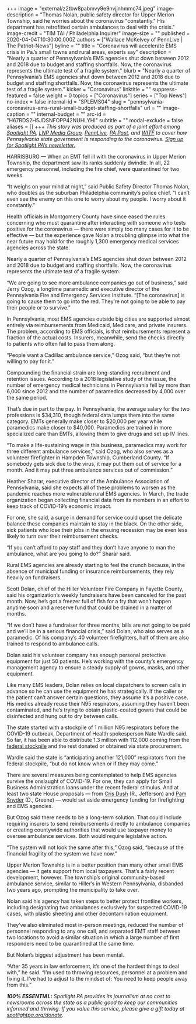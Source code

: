 +++
image = "external/z2tbw8pabmvy9e9nvjjnhmmc74.jpeg"
image-description = "Thomas Nolan, public safety director for Upper Merion Township, said he worries about the coronavirus \"constantly.\" His department has retrofitted certain ambulances to deal with the crisis."
image-credit = "TIM TAI / Philadelphia Inquirer"
image-size = ""
published = 2020-04-04T10:30:00.000Z
authors = ["Wallace McKelvey of PennLive | The Patriot-News"]
byline = ""
title = "Coronavirus will accelerate EMS crisis in Pa.’s small towns and rural areas, experts say"
description = "Nearly a quarter of Pennsylvania’s EMS agencies shut down between 2012 and 2018 due to budget and staffing shortfalls. Now, the coronavirus represents the ultimate test of a fragile system."
blurb = "Nearly a quarter of Pennsylvania’s EMS agencies shut down between 2012 and 2018 due to budget and staffing shortfalls. Now, the coronavirus represents the ultimate test of a fragile system."
kicker = "Coronavirus"
linktitle = ""
suppress-featured = false
weight = 0
topics = ["Coronavirus"]
series = ["Top News"]
no-index = false
internal-id = "SPLEMS04"
slug = "pennsylvania-coronavirus-ems-rural-small-budget-staffing-shortfalls"
url = ""
image-caption = ""
internal-budget = ""
arc-id = "H67RDS2H5JDSNFOPP42NUHLYHI"
subtitle = ""
modal-exclude = false
aliases = []
+++
<i>This story was produced as part of a joint effort among </i><a href="https://www.spotlightpa.org/"><i>Spotlight PA</i></a><i>, </i><a href="https://lancasteronline.com/"><i>LNP Media Group</i></a><i>, </i><a href="https://www.pennlive.com/"><i>PennLive</i></a><i>, </i><a href="https://papost.org/"><i>PA Post</i></a><i>, and </i><a href="https://www.witf.org/"><i>WITF</i></a><i> to cover how Pennsylvania state government is responding to the coronavirus. </i><a href="https://www.spotlightpa.org/newsletters"><i>Sign up for Spotlight PA’s newsletter.</i></a>

HARRISBURG — When an EMT fell ill with the coronavirus in Upper Merion Township, the department saw its ranks suddenly dwindle. In all, 22 emergency personnel, including the fire chief, were quarantined for two weeks.

“It weighs on your mind at night,” said Public Safety Director Thomas Nolan, who doubles as the suburban Philadelphia community’s police chief. “I can’t even see the enemy on this one to worry about my people. I worry about it constantly.”

Health officials in Montgomery County have since eased the rules concerning who must quarantine after interacting with someone who tests positive for the coronavirus — there were simply too many cases for it to be effective — but the experience gave Nolan a troubling glimpse into what the near future may hold for the roughly 1,300 emergency medical services agencies across the state.

Nearly a quarter of Pennsylvania’s EMS agencies shut down between 2012 and 2018 due to budget and staffing shortfalls. Now, the coronavirus represents the ultimate test of a fragile system.

“We are going to see more ambulance companies go out of business,” said Jerry Ozog, a longtime paramedic and executive director of the Pennsylvania Fire and Emergency Services Institute. “\[The coronavirus] is going to cause them to go into the red. They’re not going to be able to pay their people or to survive.”

<script src="https://www.spotlightpa.org/embed.js" async></script><div data-spl-embed-version="1" data-spl-src="https://www.spotlightpa.org/embeds/donate/"></div>

In Pennsylvania, most EMS agencies outside big cities are supported almost entirely via reimbursements from Medicaid, Medicare, and private insurers. The problem, according to EMS officials, is that reimbursements represent a fraction of the actual costs. Insurers, meanwhile, send the checks directly to patients who often fail to pass them along.

“People want a Cadillac ambulance service,” Ozog said, “but they’re not willing to pay for it.”

Compounding the financial strain are long-standing recruitment and retention issues. According to a 2018 legislative study of the issue, the number of emergency medical technicians in Pennsylvania fell by more than 6,000 since 2012 and the number of paramedics decreased by 4,000 over the same period.

That’s due in part to the pay. In Pennsylvania, the average salary for the two professions is $34,310, though federal data lumps them into the same category. EMTs generally make closer to $20,000 per year while paramedics make closer to $40,000. Paramedics are trained in more specialized care than EMTs, allowing them to give drugs and set up IV lines.

“To make a life-sustaining wage in this business, paramedics may work for three different ambulance services,” said Ozog, who also serves as a volunteer firefighter in Hampden Township, Cumberland County. “If somebody gets sick due to the virus, it may put them out of service for a month. And it may put three ambulance services out of commission.”

Heather Sharar, executive director of the Ambulance Association of Pennsylvania, said she expects all of these problems to worsen as the pandemic reaches more vulnerable rural EMS agencies. In March, the trade organization began collecting financial data from its members in an effort to keep track of COVID-19’s economic impact.

For one, she said, a surge in demand for service could upset the delicate balance these companies maintain to stay in the black. On the other side, sick patients who lose their jobs in the ensuing recession may be even less likely to turn over their reimbursement checks.

“If you can’t afford to pay staff and they don’t have anyone to man the ambulance, what are you going to do?” Sharar said.

Rural EMS agencies are already starting to feel the crunch because, in the absence of municipal funding or insurance reimbursements, they rely heavily on fundraisers.

Scott Dolan, chief of the Hiller Volunteer Fire Company in Fayette County, said his organization’s weekly fundraisers have been canceled for the past month. Now, he’s got a freezer full of fish for a fry that won’t happen anytime soon and a reserve fund that could be drained in a matter of months.

“If we don’t have a fundraiser for three months, bills are not going to be paid and we’ll be in a serious financial crisis,” said Dolan, who also serves as a paramedic. Of his company’s 40 volunteer firefighters, half of them are also trained to respond to ambulance calls.

Dolan said his volunteer company has enough personal protective equipment for just 50 patients. He’s working with the county’s emergency management agency to ensure a steady supply of gowns, masks, and other equipment.

Like many EMS leaders, Dolan relies on local dispatchers to screen calls in advance so he can use the equipment he has strategically. If the caller or the patient can’t answer certain questions, they assume it’s a positive case. His medics already reuse their N95 respirators, assuming they haven’t been contaminated, and he’s trying to obtain plastic-coated gowns that could be disinfected and hung out to dry between calls.

<script src="https://www.spotlightpa.org/embed.js" async></script><div data-spl-embed-version="1" data-spl-src="https://www.spotlightpa.org/embeds/newsletter/"></div>

The state started with a stockpile of 1 million N95 respirators before the COVID-19 outbreak, Department of Health spokesperson Nate Wardle said. So far, it has been able to distribute 1.3 million with 112,000 coming from the <a href="https://www.spotlightpa.org/news/2020/04/pennsylvania-coronavirus-ventilators-protective-equipment/">federal stockpile</a> and the rest donated or obtained via state procurement.

Wardle said the state is “anticipating another 121,000” respirators from the federal stockpile, “but do not know when or if they may come.”

There are several measures being contemplated to help EMS agencies survive the onslaught of COVID-19. For one, they can apply for Small Business Administration loans under the recent federal stimulus. And at least two state House proposals — from <a href="https://www.legis.state.pa.us/cfdocs/Legis/CSM/showMemoPublic.cfm?chamber=H&SPick=20190&cosponId=31510">Cris Dush</a> (R., Jefferson) and <a href="https://www.legis.state.pa.us/cfdocs/Legis/CSM/showMemoPublic.cfm?chamber=H&SPick=20190&cosponId=31494">Pam Snyder</a> (D., Greene) — would set aside emergency funding for firefighting and EMS agencies.

But Ozog said there needs to be a long-term solution. That could include requiring insurers to send reimbursements directly to ambulance companies or creating countywide authorities that would use taxpayer money to oversee ambulance services. Both would require legislative action.

“The system will not look the same after this,” Ozog said, “because of the financial fragility of the system we have now.”

Upper Merion Township is in a better position than many other small EMS agencies — it gets support from local taxpayers. That’s a fairly recent development, however. The township’s original community-based ambulance service, similar to Hiller’s in Western Pennsylvania, disbanded two years ago, prompting the municipality to take over.

Nolan said his agency has taken steps to better protect frontline workers, including designating two ambulances exclusively for suspected COVID-19 cases, with plastic sheeting and other decontamination equipment.

They’ve also eliminated most in-person meetings, reduced the number of personnel responding to any one call, and separated EMT staff between two locations to avoid a similar situation in which a large number of first responders need to be quarantined at the same time.

But Nolan’s biggest adjustment has been mental.

“After 35 years in law enforcement, it’s one of the hardest things to deal with,” he said. “I’m used to throwing resources, personnel at a problem and fixing it. I’ve had to adjust to the mindset of: You need to keep people away from this.”

<i><b>100% ESSENTIAL:</b></i><i> Spotlight PA provides its journalism at no cost to newsrooms across the state as a public good to keep our communities informed and thriving. If you value this service, please give a gift today at </i><a href="https://www.spotlightpa.org/donate"><i>spotlightpa.org/donate</i></a><i>.</i>

<script src="https://www.spotlightpa.org/embed.js" async></script><div data-spl-embed-version="1" data-spl-src="https://www.spotlightpa.org/embeds/tips/?tip_text=Do%20you%20have%20a%20tip%20about%20%3Cb%3Ehow%20Pa.'s%20government%20is%20responding%20to%20the%20coronavirus%3C%2Fb%3E%3F%20Tell%20us."></div>